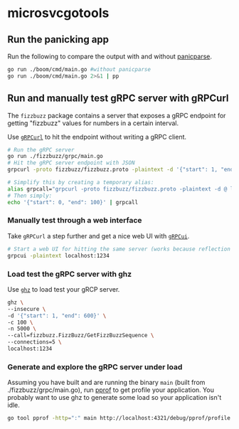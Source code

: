 # microsvcgotools

## Run the panicking app

Run the following to compare the output with and without [panicparse](https://github.com/maruel/panicparse).

```bash
go run ./boom/cmd/main.go #without panicparse
go run ./boom/cmd/main.go 2>&1 | pp
```

## Run and manually test gRPC server with gRPCurl

The `fizzbuzz` package contains a server that exposes a gRPC endpoint for getting "fizzbuzz" values for numbers in a certain interval.

Use [`gRPCurl`](https://github.com/fullstorydev/grpcurl) to hit the endpoint without writing a gRPC client.

```bash
# Run the gRPC server
go run ./fizzbuzz/grpc/main.go
# Hit the gRPC server endpoint with JSON
grpcurl -proto fizzbuzz/fizzbuzz.proto -plaintext -d '{"start": 1, "end": 100}' localhost:1234 fizzbuzz.FizzBuzz/GetFizzBuzzSequence

# Simplify this by creating a temporary alias:
alias grpcall="grpcurl -proto fizzbuzz/fizzbuzz.proto -plaintext -d @ localhost:1234 fizzbuzz.FizzBuzz/GetFizzBuzzSequence"
# Then simply:
echo '{"start": 0, "end": 100}' | grpcall
```

### Manually test through a web interface

Take `gRPCurl` a step further and get a nice web UI with [`gRPCui`](https://github.com/fullstorydev/grpcui).

```bash
# Start a web UI for hitting the same server (works because reflection is enabled)
grpcui -plaintext localhost:1234
```

### Load test the gRPC server with ghz

Use [`ghz`](https://github.com/bojand/ghz) to load test your gRCP server.

```bash
ghz \
--insecure \
-d '{"start": 1, "end": 600}' \
-c 100 \
-n 5000 \
--call=fizzbuzz.FizzBuzz/GetFizzBuzzSequence \
--connections=5 \
localhost:1234
```

### Generate and explore the gRPC server under load

Assuming you have built and are running the binary `main` (built from ./fizzbuzz/grpc/main.go), run [pprof](https://github.com/google/pprof) to get profile your application.
You probably want to use ghz to generate some load so your application isn't idle.

```bash
go tool pprof -http=":" main http://localhost:4321/debug/pprof/profile
```
